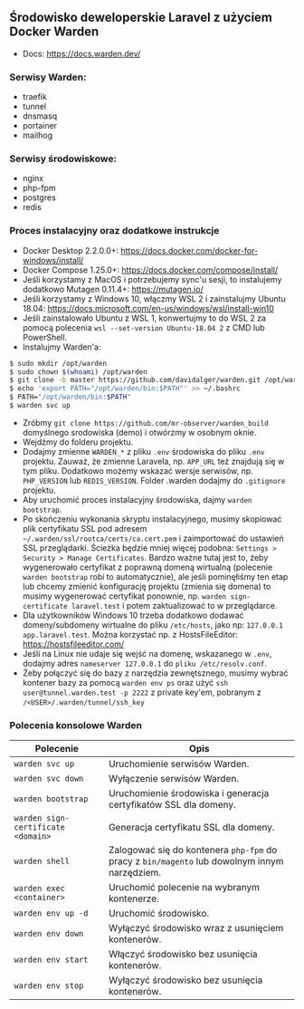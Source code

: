 ## Środowisko deweloperskie Laravel z użyciem Docker Warden 
- Docs: https://docs.warden.dev/

### Serwisy Warden:
- traefik
- tunnel
- dnsmasq
- portainer
- mailhog

### Serwisy środowiskowe:
- nginx
- php-fpm
- postgres
- redis

### Proces instalacyjny oraz dodatkowe instrukcje
- Docker Desktop 2.2.0.0+: https://docs.docker.com/docker-for-windows/install/
- Docker Compose 1.25.0+: https://docs.docker.com/compose/install/
- Jeśli korzystamy z MacOS i potrzebujemy sync'u sesji, to instalujemy dodatkowo Mutagen 0.11.4+: https://mutagen.io/
- Jeśli korzystamy z Windows 10, włączmy WSL 2 i zainstalujmy Ubuntu 18.04: https://docs.microsoft.com/en-us/windows/wsl/install-win10
- Jeśli zainstalowało Ubuntu z WSL 1, konwertujmy to do WSL 2 za pomocą polecenia `wsl --set-version Ubuntu-18.04 2` z CMD lub PowerShell.
- Instalujmy Warden'a:
```sh
$ sudo mkdir /opt/warden
$ sudo chown $(whoami) /opt/warden
$ git clone -b master https://github.com/davidalger/warden.git /opt/warden
$ echo 'export PATH="/opt/warden/bin:$PATH"' >> ~/.bashrc
$ PATH="/opt/warden/bin:$PATH"
$ warden svc up
```
- Zróbmy `git clone https://github.com/mr-observer/warden_build` domyślnego srodowiska (demo) i otwórzmy w osobnym oknie.
- Wejdźmy do folderu projektu.
- Dodajmy zmienne `WARDEN_*` z pliku `.env` środowiska do pliku `.env` projektu. Zauważ, że zmienne Laravela, np. `APP_URL` też znajdują się w tym pliku. Dodatkowo możemy wskazać wersje serwisów, np. `PHP_VERSION` lub `REDIS_VERSION`. Folder .warden dodajmy do `.gitignore` projektu.
- Aby uruchomić proces instalacyjny środowiska, dajmy `warden bootstrap`.
- Po skończeniu wykonania skryptu instalacyjnego, musimy skopiować plik certyfikatu SSL pod adresem `~/.warden/ssl/rootca/certs/ca.cert.pem` i zaimportować do ustawień SSL przeglądarki. Ścieżka będzie mniej więcej podobna: `Settings > Security > Manage Certificates`. Bardzo ważne tutaj jest to, żeby wygenerowało certyfikat z poprawną domeną wirtualną (polecenie `warden bootstrap` robi to automatycznie), ale jeśli pominęłiśmy ten etap lub chcemy zmienić konfigurację projektu (zmienia się domena) to musimy wygenerować certyfikat ponownie, np. `warden sign-certificate laravel.test` i potem zaktualizować to w przeglądarce. 
- Dla użytkowników Windows 10 trzeba dodatkowo dodawać domeny/subdomeny wirtualne do pliku `/etc/hosts`, jako np: `127.0.0.1 app.laravel.test`. Można korzystać np. z HostsFileEditor: https://hostsfileeditor.com/
- Jeśli na Linux nie udaje się wejść na domenę, wskazanego w `.env`, dodajmy adres `nameserver 127.0.0.1` do `pliku /etc/resolv.conf`.
- Żeby połączyć się do bazy z narzędzia zewnętsznego, musimy wybrać kontener bazy za pomocą `warden env ps` oraz użyć `ssh user@tunnel.warden.test -p 2222` z private key'em, pobranym z `/<USER>/.warden/tunnel/ssh_key`

### Polecenia konsolowe Warden
| Polecenie | Opis |
| ------ | ------ |
| `warden svc up` | Uruchomienie serwisów Warden. |
| `warden svc down` | Wyłączenie serwisów Warden. |
| `warden bootstrap` | Uruchomienie środowiska i generacja certyfikatów SSL dla domeny. |
| `warden sign-certificate <domain>` | Generacja certyfikatu SSL dla domeny. |
| `warden shell` | Zalogować się do kontenera `php-fpm` do pracy z `bin/magento` lub dowolnym innym narzędziem. |
| `warden exec <container>` | Uruchomić polecenie na wybranym kontenerze. |
| `warden env up -d` | Uruchomić środowisko. |
| `warden env down` | Wyłączyć środowisko wraz z usunięciem kontenerów. |
| `warden env start` | Włączyć środowisko bez usunięcia kontenerów. |
| `warden env stop` | Wyłączyć środowisko bez usunięcia kontenerów. |
